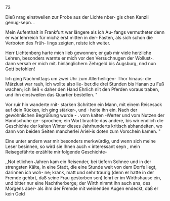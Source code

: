 73

Dieß nrag einstweilen zur Probe aus der Lichte nber-
gis chen Kanzlii genug-sepn. .

Mein Aufenthalt in Frankfurt war längere als ich Au-
fangs vermutheter denn er war lehrreich für michz erst
mitten in der- Fasten, als sich schon die Verboten des Früh-
lings zeigten, reiste ich weiter.

Herr Lichtenberg harte mich lieb gewonnen; er gab
mir viele herzliche Lehren, besonders warnte er mich vor
den Versuchnugen der Wollust-. dann versah er mich mit.
hinlänglichern Zehrgeld bis Augsburg, nnd nun Gott befohlen!

Ich ging Nachmittags um zwei Uhr zum Allerheiligen-
Thor hinaus: die Märzlust war rauh, ich wollte also lie-
ber.die drei Stunden bis Hanan zu Fuß wachen; ich ließ «
daher den Hand Ehrlich niit den Pferden voraus traben,
und ihn einstweilen das Quartier bestellen. "

Vor ruir hin wanderte rnit- starken Schritten ein Mann,
mit einem Reisesack auf dein Rücken, ich ging stärker-, und ·
holte ihn ein. Nach der gewöhnlichen Begrüßung wurde -
. vorn kalten -Werter und vom Nutzen der Handschuhe ge-
sprochen; ein Wort brachte das andere, bis wir endlich
die Geschichte der kalten Winter dieses Jahrhunderts kritisch
abhandeiten, wo dann von beiden Seiten mancherlei Ariel-is
doten zum Vorschein kamen. "

Eine unter andern war mir besonders merkwürdig, und
wenn sich meine Leser besinnen, so wird sie Ihnen auch «
interessant seyn , mein Reisegefährte erzählte mir folgende
Geschichte-

,,Not etlichen Jahren kam ein Reisender, bei tiefern
Schnee und in der strengsten Kälte, in eine Stadt, die
eine Stunde weit von dem Dorfe liegt, darinnen ich woh-
ne; krank, matt und sehr traurig (denn er hatte in der
Fremde gehbrt, daß seine Frau gestorben sen) lehrt er im
Wirthshause ein, und bitter nur eine Nachtherberge; der
Wirth nimmt ihn auch ans, des Morgens aber- als ihm
der Fremde mit weinenden Augen endeckt, daß er kein Geld


